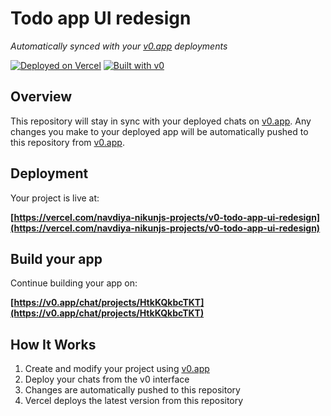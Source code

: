 # Todo app UI redesign

*Automatically synced with your [v0.app](https://v0.app) deployments*

[![Deployed on Vercel](https://img.shields.io/badge/Deployed%20on-Vercel-black?style=for-the-badge&logo=vercel)](https://vercel.com/navdiya-nikunjs-projects/v0-todo-app-ui-redesign)
[![Built with v0](https://img.shields.io/badge/Built%20with-v0.app-black?style=for-the-badge)](https://v0.app/chat/projects/HtkKQkbcTKT)

## Overview

This repository will stay in sync with your deployed chats on [v0.app](https://v0.app).
Any changes you make to your deployed app will be automatically pushed to this repository from [v0.app](https://v0.app).

## Deployment

Your project is live at:

**[https://vercel.com/navdiya-nikunjs-projects/v0-todo-app-ui-redesign](https://vercel.com/navdiya-nikunjs-projects/v0-todo-app-ui-redesign)**

## Build your app

Continue building your app on:

**[https://v0.app/chat/projects/HtkKQkbcTKT](https://v0.app/chat/projects/HtkKQkbcTKT)**

## How It Works

1. Create and modify your project using [v0.app](https://v0.app)
2. Deploy your chats from the v0 interface
3. Changes are automatically pushed to this repository
4. Vercel deploys the latest version from this repository

